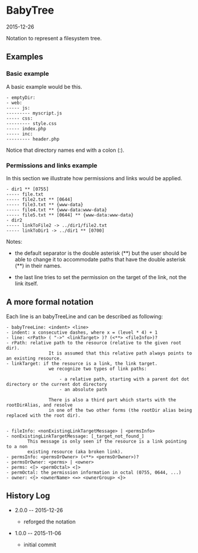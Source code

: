 BabyTree
==========================
2015-12-26


Notation to represent a filesystem tree.



Examples
------------


### Basic example

A basic example would be this.

```
- emptyDir:
- web:
----- js:
--------- myscript.js
----- css:
--------- style.css
----- index.php
----- inc:
--------- header.php
```

Notice that directory names end with a colon (:).



### Permissions and links example

In this section we illustrate how permissions and links would be applied.

```    
- dir1 ** [0755]
----- file.txt 
----- file2.txt ** [0644]
----- file3.txt ** {www-data}
----- file4.txt ** {www-data:www-data}
----- file5.txt ** [0644] ** {www-data:www-data}
- dir2 
----- linkToFile2 -> ../dir1/file2.txt 
----- linkToDir1 -> ../dir1 ** [0700]
```    

Notes:

- the default separator is the double asterisk (\*\*) but the user should be able to change
        it to accommodate paths that have the double asterisk (\*\*) in their names.

- the last line tries to set the permission on the target of the link, not the link itself.





A more formal notation
-------------------


Each line is an babyTreeLine and can be described as following:


```    
- babyTreeLine: <indent> <line>
- indent: x consecutive dashes, where x = (level * 4) + 1
- line: <rPath> ( "->" <linkTarget> )? (<**> <fileInfo>)?
- rPath: relative path to the resource (relative to the given root dir).
                It is assumed that this relative path always points to an existing resource.
- linkTarget: if the resource is a link, the link target.
                we recognize two types of link paths:

                    - a relative path, starting with a parent dot dot directory or the current dot directory
                    - an absolute path

                There is also a third part which starts with the rootDirAlias, and resolve
                in one of the two other forms (the rootDir alias being replaced with the root dir).


- fileInfo: <nonExistingLinkTargetMessage> | <permsInfo>
- nonExistingLinkTargetMessage: [_target_not_found_]
        This message is only seen if the resource is a link pointing to a non
        existing resource (aka broken link).
- permsInfo: <permsOrOwner> (<**> <permsOrOwner>)?
- permsOrOwner: <perms> | <owner>
- perms: <[> <permOctal> <]>
- permOctal: the permission information in octal (0755, 0644, ...)
- owner: <{> <ownerName> <=> <ownerGroup> <}>
```    




History Log
------------------
    
- 2.0.0 -- 2015-12-26

    - reforged the notation

- 1.0.0 -- 2015-11-06

    - initial commit
    
    







